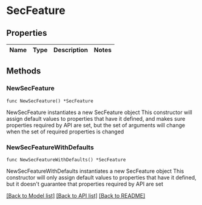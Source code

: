 # SecFeature

## Properties

Name | Type | Description | Notes
------------ | ------------- | ------------- | -------------

## Methods

### NewSecFeature

`func NewSecFeature() *SecFeature`

NewSecFeature instantiates a new SecFeature object
This constructor will assign default values to properties that have it defined,
and makes sure properties required by API are set, but the set of arguments
will change when the set of required properties is changed

### NewSecFeatureWithDefaults

`func NewSecFeatureWithDefaults() *SecFeature`

NewSecFeatureWithDefaults instantiates a new SecFeature object
This constructor will only assign default values to properties that have it defined,
but it doesn't guarantee that properties required by API are set


[[Back to Model list]](../README.md#documentation-for-models) [[Back to API list]](../README.md#documentation-for-api-endpoints) [[Back to README]](../README.md)


